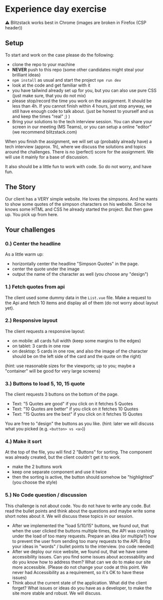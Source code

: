 # Experience day exercise

⚠️ Blitzstack works best in Chrome (images are broken in Firefox (CSP header))

## Setup

To start and work on the case please do the following:

- clone the repo to your machine
- **NEVER** push to this repo (some other candidates might steal your brilliant ideas)
- `npm install` as usual and start the project `npm run dev`
- look at the code and get familiar with it
- you have tailwind already set up for you, but you can also use pure CSS (just make sure, that you do not mix)
- please stop/record the time you work on the assignment. It should be less than 4h. If you cannot finish within 4 hours, just stop anyway, we still have enough code to talk about. (just be honest to yourself and us and keep the times "real" ;) )
- Bring your solutions to the tech interview session. You can share your screen in our meeting (MS Teams), or you can setup a online "editor" (we recommend blitzstack.com)

When you finish the assignment, we will set up (probably already have) a tech interview (approx. 1h), where we discuss the solutions and topics around the challenges. There is no (perfect) score for the assignment. We will use it mainly for a base of discussion.

It also should be a little fun to work with code. So do not worry, and have fun.

## The Story

Our client has a VERY simple website.
He loves the simpsons. And he wants to show some quotes of the simpson characters on his website.
Since he knows some HTML and CSS he already started the project. But then gave up.
You pick up from here.

## Your challenges

### 0.) Center the headline

As a little warm up:

- horizontally center the headline "Simpson Quotes" in the page.
- center the quote under the image
- output the name of the character as well (you choose any "design")

### 1.) Fetch quotes from api

The client used some dummy data in the `List.vue` file. Make a request to the Api and fetch 10 items and display all of them (do not worry about layout yet).

### 2.) Responsive layout

The client requests a responsive layout:

- on mobile: all cards full width (keep some margins to the edges)
- on tablet: 3 cards in one row
- on desktop: 5 cards in one row, and also the image of the character should be on the left side of the card and the quote on the right)

(hint: use reasonable sizes for the viewports; up to you; maybe a "container" will be good for very large screens)

### 3.) Buttons to load 5, 10, 15 quote

The client requests 3 buttons on the bottom of the page.

- Text: "5 Quotes are good" if you click on it fetches 5 Quotes
- Text: "10 Quotes are better" if you click on it fetches 10 Quotes
- Text: "15 Quotes are the best" if you click on it fetches 15 Quotes

You are free to "design" the buttons as you like.
(hint: later we will discuss what you picked (e.g. `<button> vs <a>`))

### 4.) Make it sort

At the top of the file, you will find 2 "Buttons" for sorting. The component was already created, but the client couldn't get it to work.

- make the 2 buttons work
- keep one separate component and use it twice
- then the sorting is active, the button should somehow be "highlighted" (you choose the style)

### 5.) No Code question / discussion

This challenge is not about code. You do not have to write any code. But read the bullet points and think about the questions and maybe write some short notes about it. We will discuss these topics in our session.

- After we implemented the "load 5/10/15" buttons, we found out, that when the user clicked the buttons multiple times, the API was crashing under the load of too many requests. Prepare an idea (or multiple?) how to prevent the user from sending too many requests to the API. Bring your ideas in "words" / bullet points to the interview. (no code needed)
- After we deploy our nice website, we found out, that we have some accessibility issues. Can you find some issues about accessability and do you know how to address them? What can we do to make our site more accessible. (Please do not change your code at this point. We never had Accessibility as a requirement, so it's OK to have these issues)
- Think about the current state of the application. What did the client forget? What issues or ideas do you have as a developer, to make the site more stable and robust. We will discuss.
